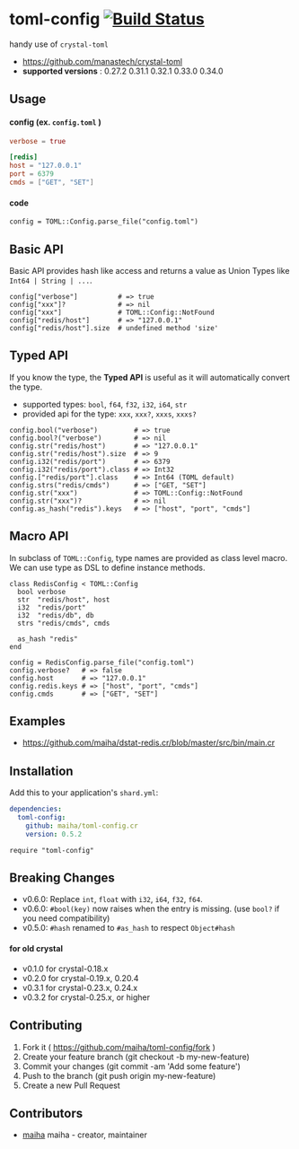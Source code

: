 # toml-config [![Build Status](https://travis-ci.org/maiha/toml-config.cr.svg?branch=master)](https://travis-ci.org/maiha/toml-config.cr)

handy use of `crystal-toml`

- https://github.com/manastech/crystal-toml
- **supported versions** : 0.27.2 0.31.1 0.32.1 0.33.0 0.34.0

## Usage

#### config (ex. `config.toml` )

```toml
verbose = true

[redis]
host = "127.0.0.1"
port = 6379
cmds = ["GET", "SET"]
```

#### code

```crystal
config = TOML::Config.parse_file("config.toml")
```

## Basic API

Basic API provides hash like access and returns a value as Union Types like `Int64 | String | ...`.

```crystal
config["verbose"]          # => true
config["xxx"]?             # => nil
config["xxx"]              # TOML::Config::NotFound
config["redis/host"]       # => "127.0.0.1"
config["redis/host"].size  # undefined method 'size'
```

## Typed API

If you know the type, the **Typed API** is useful as it will automatically convert the type.
* supported types: `bool`, `f64`, `f32`, `i32`, `i64`, `str`
* provided api for the type: `xxx`, `xxx?`, `xxxs`, `xxxs?`

```crystal
config.bool("verbose")         # => true
config.bool?("verbose")        # => nil
config.str("redis/host")       # => "127.0.0.1"
config.str("redis/host").size  # => 9
config.i32("redis/port")       # => 6379
config.i32("redis/port").class # => Int32
config.["redis/port"].class    # => Int64 (TOML default)
config.strs("redis/cmds")      # => ["GET, "SET"]
config.str("xxx")              # => TOML::Config::NotFound
config.str("xxx")?             # => nil
config.as_hash("redis").keys   # => ["host", "port", "cmds"]
```

## Macro API

In subclass of `TOML::Config`, type names are provided as class level macro.
We can use type as DSL to define instance methods.

```crystal
class RedisConfig < TOML::Config
  bool verbose
  str  "redis/host", host
  i32  "redis/port"
  i32  "redis/db", db
  strs "redis/cmds", cmds

  as_hash "redis"
end

config = RedisConfig.parse_file("config.toml")
config.verbose?   # => false
config.host       # => "127.0.0.1"
config.redis.keys # => ["host", "port", "cmds"]
config.cmds       # => ["GET", "SET"]
```

## Examples

- https://github.com/maiha/dstat-redis.cr/blob/master/src/bin/main.cr

## Installation

Add this to your application's `shard.yml`:

```yaml
dependencies:
  toml-config:
    github: maiha/toml-config.cr
    version: 0.5.2
```

```crystal
require "toml-config"
```

## Breaking Changes

- v0.6.0: Replace `int`, `float` with `i32`, `i64`, `f32`, `f64`.
- v0.6.0: `#bool(key)` now raises when the entry is missing. (use `bool?` if you need compatibility)
- v0.5.0: `#hash` renamed to `#as_hash` to respect `Object#hash`

#### for old crystal
- v0.1.0 for crystal-0.18.x
- v0.2.0 for crystal-0.19.x, 0.20.4
- v0.3.1 for crystal-0.23.x, 0.24.x
- v0.3.2 for crystal-0.25.x, or higher

## Contributing

1. Fork it ( https://github.com/maiha/toml-config/fork )
2. Create your feature branch (git checkout -b my-new-feature)
3. Commit your changes (git commit -am 'Add some feature')
4. Push to the branch (git push origin my-new-feature)
5. Create a new Pull Request

## Contributors

- [maiha](https://github.com/maiha) maiha - creator, maintainer
